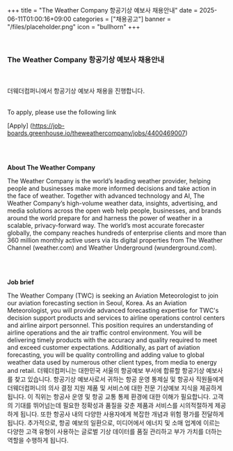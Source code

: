 +++
title = "The Weather Company 항공기상 예보사 채용안내"
date = 2025-06-11T01:00:16+09:00
categories = ["채용공고"]
banner = "/files/placeholder.png"
icon = "bullhorn"
+++

<br>

### The Weather Company 항공기상 예보사 채용안내
<br>
<br>
더웨더컴퍼니에서 항공기상 예보사 채용을 진행합니다.<br>
<br>

To apply, please use the following link

[Apply] (https://job-boards.greenhouse.io/theweathercompany/jobs/4400469007)

<br>
<br>

**About The Weather Company**

The Weather Company is the world’s leading weather provider, helping people and businesses make more informed decisions and take action in the face of weather. Together with advanced technology and AI, The Weather Company’s high-volume weather data, insights, advertising, and media solutions across the open web help people, businesses, and brands around the world prepare for and harness the power of weather in a scalable, privacy-forward way. The world’s most accurate forecaster globally, the company reaches hundreds of enterprise clients and more than 360 million monthly active users via its digital properties from The Weather Channel (weather.com) and Weather Underground (wunderground.com).

<br>
<br>

**Job brief**

The Weather Company (TWC) is seeking an Aviation Meteorologist to join our aviation forecasting section in Seoul, Korea. As an Aviation Meteorologist, you will provide advanced forecasting expertise for TWC's decision support products and services to airline operations control centers and airline airport personnel. This position requires an understanding of airline operations and the air traffic control environment. You will be delivering timely products with the accuracy and quality required to meet and exceed customer expectations. Additionally, as part of aviation forecasting, you will be quality controlling and adding value to global weather data used by numerous other client types, from media to energy and retail.
더웨더컴퍼니는 대한민국 서울의 항공예보 부서에 합류할 항공기상 예보사를 찾고 있습니다. 항공기상 예보사로서 귀하는 항공 운영 통제실 및 항공사 직원들에게 더웨더컴퍼니의 의사 결정 지원 제품 및 서비스에 대한 전문 기상예보 지식을 제공하게 됩니다. 이 직위는 항공사 운영 및 항공 교통 통제 환경에 대한 이해가 필요합니다. 고객의 기대를 뛰어넘는데 필요한 정확성과 품질을 갖춘 제품과 서비스를 시의적절하게 제공하게 됩니다. 또한 항공사 내의 다양한 사용자에게 복잡한 개념과 위험 평가를 전달하게 됩니다. 추가적으로, 항공 예보의 일환으로, 미디어에서 에너지 및 소매 업계에 이르는 다양한 고객 유형이 사용하는 글로벌 기상 데이터를 품질 관리하고 부가 가치를 더하는 역할을 수행하게 됩니다.


<br>

